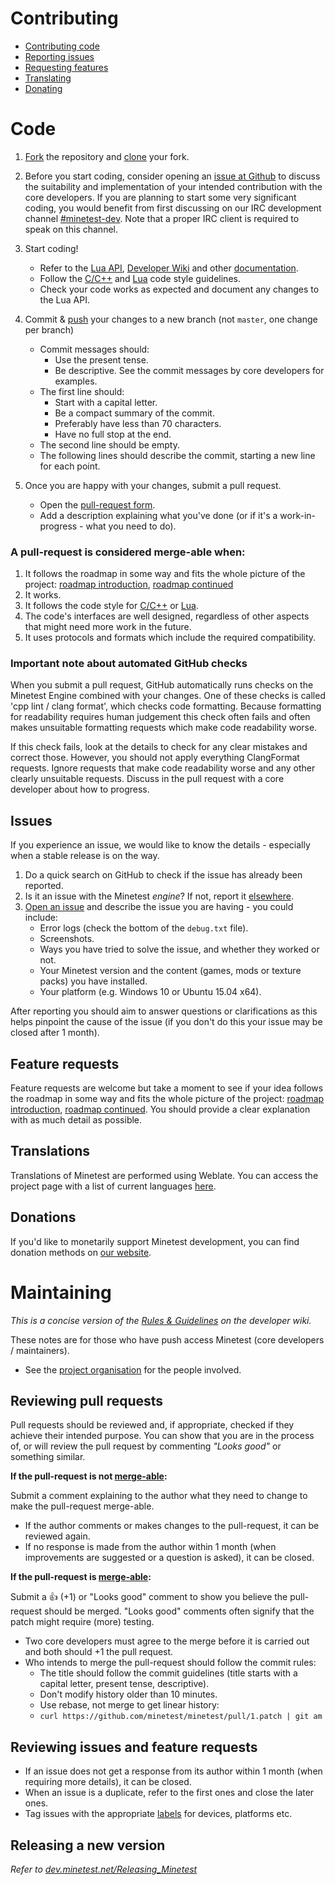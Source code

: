Contributing
=

- [Contributing code](#code)
- [Reporting issues](#issues)
- [Requesting features](#requests)
- [Translating](#translations)
- [Donating](#donations)

Code
==

1. [Fork](https://help.github.com/articles/fork-a-repo/) the repository and [clone](https://help.github.com/articles/cloning-a-repository/) your fork.

2. Before you start coding, consider opening an [issue at Github](https://github.com/voxelcraft/voxelcraft/issues) to discuss the suitability and implementation of your intended contribution with the core developers. If you are planning to start some very significant coding, you would benefit from first discussing on our IRC development channel [#minetest-dev](http://www.minetest.net/irc/). Note that a proper IRC client is required to speak on this channel.

3. Start coding!
    - Refer to the [Lua API](https://github.com/minetest/minetest/blob/master/doc/lua_api.txt), [Developer Wiki](http://dev.minetest.net/Main_Page) and other [documentation](https://github.com/minetest/minetest/tree/master/doc).
    - Follow the [C/C++](http://dev.minetest.net/Code_style_guidelines) and [Lua](http://dev.minetest.net/Lua_code_style_guidelines) code style guidelines.
    - Check your code works as expected and document any changes to the Lua API.

4. Commit & [push](https://help.github.com/articles/pushing-to-a-remote/) your changes to a new branch (not `master`, one change per branch)
    - Commit messages should:
        - Use the present tense.
        - Be descriptive. See the commit messages by core developers for examples.
    - The first line should:
        - Start with a capital letter.
        - Be a compact summary of the commit.
        - Preferably have less than 70 characters.
        - Have no full stop at the end.
    - The second line should be empty.
    - The following lines should describe the commit, starting a new line for each point.

5. Once you are happy with your changes, submit a pull request.
     - Open the [pull-request form](https://github.com/minetest/minetest/pull/new/master).
     - Add a description explaining what you've done (or if it's a work-in-progress - what you need to do).

### A pull-request is considered merge-able when:

1. It follows the roadmap in some way and fits the whole picture of the project: [roadmap introduction](http://c55.me/blog/?p=1491), [roadmap continued](https://forum.minetest.net/viewtopic.php?t=9177)
2. It works.
3. It follows the code style for [C/C++](http://dev.minetest.net/Code_style_guidelines) or [Lua](http://dev.minetest.net/Lua_code_style_guidelines).
4. The code's interfaces are well designed, regardless of other aspects that might need more work in the future.
5. It uses protocols and formats which include the required compatibility.

### Important note about automated GitHub checks

When you submit a pull request, GitHub automatically runs checks on the Minetest Engine combined with your changes. One of these checks is called 'cpp lint / clang format', which checks code formatting. Because formatting for readability requires human judgement this check often fails and often makes unsuitable formatting requests which make code readability worse.

If this check fails, look at the details to check for any clear mistakes and correct those. However, you should not apply everything ClangFormat requests. Ignore requests that make code readability worse and any other clearly unsuitable requests. Discuss in the pull request with a core developer about how to progress.

## Issues

If you experience an issue, we would like to know the details - especially when a stable release is on the way.

1. Do a quick search on GitHub to check if the issue has already been reported.
2. Is it an issue with the Minetest *engine*? If not, report it [elsewhere](http://www.minetest.net/development/#reporting-issues).
3. [Open an issue](https://github.com/minetest/minetest/issues/new) and describe the issue you are having - you could include:
     - Error logs (check the bottom of the `debug.txt` file).
     - Screenshots.
     - Ways you have tried to solve the issue, and whether they worked or not.
     - Your Minetest version and the content (games, mods or texture packs) you have installed.
     - Your platform (e.g. Windows 10 or Ubuntu 15.04 x64).

After reporting you should aim to answer questions or clarifications as this helps pinpoint the cause of the issue (if you don't do this your issue may be closed after 1 month).

## Feature requests

Feature requests are welcome but take a moment to see if your idea follows the roadmap in some way and fits the whole picture of the project: [roadmap introduction](http://c55.me/blog/?p=1491), [roadmap continued](https://forum.minetest.net/viewtopic.php?t=9177). You should provide a clear explanation with as much detail as possible.

## Translations

Translations of Minetest are performed using Weblate. You can access the project page  with a list of current languages [here](https://hosted.weblate.org/projects/minetest/minetest/).

## Donations

If you'd like to monetarily support Minetest development, you can find donation methods on [our website](http://www.minetest.net/development/#donate).

# Maintaining

*This is a concise version of the [Rules & Guidelines](http://dev.minetest.net/Category:Rules_and_Guidelines) on the developer wiki.*

These notes are for those who have push access Minetest (core developers / maintainers).

- See the [project organisation](http://dev.minetest.net/Organisation) for the people involved.

## Reviewing pull requests

Pull requests should be reviewed and, if appropriate, checked if they achieve their intended purpose. You can show that you are in the process of, or will review the pull request by commenting *"Looks good"* or something similar.

**If the pull-request is not [merge-able](#a-pull-request-is-considered-merge-able-when):**

Submit a comment explaining to the author what they need to change to make the pull-request merge-able.

- If the author comments or makes changes to the pull-request, it can be reviewed again.
- If no response is made from the author within 1 month (when improvements are suggested or a question is asked), it can be closed.

**If the pull-request is [merge-able](#a-pull-request-is-considered-merge-able-when):**

Submit a :+1: (+1) or "Looks good" comment to show you believe the pull-request should be merged. "Looks good" comments often signify that the patch might require (more) testing.

- Two core developers must agree to the merge before it is carried out and both should +1 the pull request.
- Who intends to merge the pull-request should follow the commit rules:
    - The title should follow the commit guidelines (title starts with a capital letter, present tense, descriptive).
    - Don't modify history older than 10 minutes.
    - Use rebase, not merge to get linear history:
    - `curl https://github.com/minetest/minetest/pull/1.patch | git am`

## Reviewing issues and feature requests

- If an issue does not get a response from its author within 1 month (when requiring more details), it can be closed.
- When an issue is a duplicate, refer to the first ones and close the later ones.
- Tag issues with the appropriate [labels](https://github.com/minetest/minetest/labels) for devices, platforms etc.

## Releasing a new version

*Refer to [dev.minetest.net/Releasing_Minetest](http://dev.minetest.net/Releasing_Minetest)*

